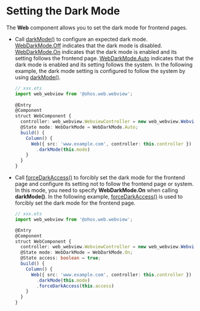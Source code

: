 # Setting the Dark Mode


The **Web** component allows you to set the dark mode for frontend pages.


- Call [darkMode()](../reference/arkui-ts/ts-basic-components-web.md#darkmode9) to configure an expected dark mode. [WebDarkMode.Off](../reference/arkui-ts/ts-basic-components-web.md#webdarkmode9) indicates that the dark mode is disabled. [WebDarkMode.On](../reference/arkui-ts/ts-basic-components-web.md#webdarkmode9) indicates that the dark mode is enabled and its setting follows the frontend page. [WebDarkMode.Auto](../reference/arkui-ts/ts-basic-components-web.md#webdarkmode9) indicates that the dark mode is enabled and its setting follows the system.
    In the following example, the dark mode setting is configured to follow the system by using [darkMode()](../reference/arkui-ts/ts-basic-components-web.md#darkmode9).

    ```ts
    // xxx.ets
    import web_webview from '@ohos.web.webview';
      
    @Entry
    @Component
    struct WebComponent {
      controller: web_webview.WebviewController = new web_webview.WebviewController();
      @State mode: WebDarkMode = WebDarkMode.Auto;
      build() {
        Column() {
          Web({ src: 'www.example.com', controller: this.controller })
            .darkMode(this.mode)
        }
      }
    }
    ```


- Call [forceDarkAccess()](../reference/arkui-ts/ts-basic-components-web.md#forcedarkaccess9) to forcibly set the dark mode for the frontend page and configure its setting not to follow the frontend page or system. In this mode, you need to specify **WebDarkMode.On** when calling **darkMode()**.
    In the following example, [forceDarkAccess()](../reference/arkui-ts/ts-basic-components-web.md#forcedarkaccess9) is used to forcibly set the dark mode for the frontend page.

    ```ts
    // xxx.ets
    import web_webview from '@ohos.web.webview';

    @Entry		
    @Component
    struct WebComponent {
      controller: web_webview.WebviewController = new web_webview.WebviewController();
      @State mode: WebDarkMode = WebDarkMode.On;
      @State access: boolean = true;
      build() {
        Column() {
          Web({ src: 'www.example.com', controller: this.controller })
            .darkMode(this.mode)
            .forceDarkAccess(this.access)
        }
      }
    }
    ```
